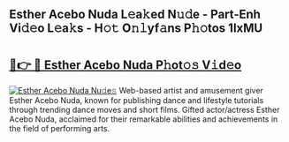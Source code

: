 ## Esther Acebo Nuda L𝚎a𝚔ed N𝚞𝚍e - Part-Enh Vi𝚍𝚎o L𝚎a𝚔s - H𝚘𝚝 O𝚗𝚕yf𝚊ns P𝚑𝚘tos 1IxMU

# <h2><a href="http://kfc4ig5.oniu.top/?m=Esther+Acebo+Nuda">🔗👉 🔴 Esther Acebo Nuda P𝚑ot𝚘𝚜 V𝚒d𝚎o</a></h2>

[![Esther Acebo Nuda Nu𝚍e𝚜](https://i.imgur.com/0qMVB7G.gif)](http://kfc4ig5.oniu.top/?m=Esther+Acebo+Nuda)
Web-based artist and amusement giver Esther Acebo Nuda, known for publishing dance and lifestyle tutorials through trending dance moves and short films. Gifted actor/actress Esther Acebo Nuda, acclaimed for their remarkable abilities and achievements in the field of performing arts.  
